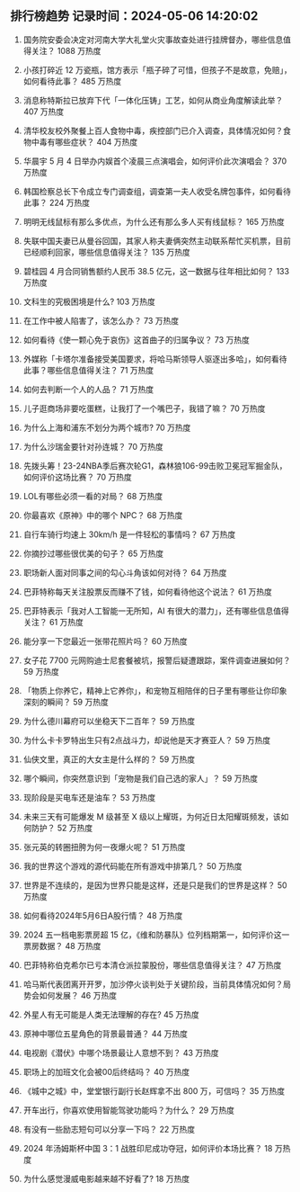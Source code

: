 
## 排行榜趋势 记录时间：2024-05-06 14:20:02
  
  1. 国务院安委会决定对河南大学大礼堂火灾事故查处进行挂牌督办，哪些信息值得关注？ 1088 万热度
    
  2. 小孩打碎近 12 万瓷瓶，馆方表示「瓶子碎了可惜，但孩子不是故意，免赔」，如何看待此事？ 485 万热度
    
  3. 消息称特斯拉已放弃下代「一体化压铸」工艺，如何从商业角度解读此举？ 407 万热度
    
  4. 清华校友校外聚餐上百人食物中毒，疾控部门已介入调查，具体情况如何？食物中毒有哪些症状？ 404 万热度
    
  5. 华晨宇 5 月 4 日举办内娱首个凌晨三点演唱会，如何评价此次演唱会？ 370 万热度
    
  6. 韩国检察总长下令成立专门调查组，调查第一夫人收受名牌包事件，如何看待此事？ 224 万热度
    
  7. 明明无线鼠标有那么多优点，为什么还有那么多人买有线鼠标？ 165 万热度
    
  8. 失联中国夫妻已从曼谷回国，其家人称夫妻俩突然主动联系帮忙买机票，目前已经顺利回家，哪些信息值得关注？ 135 万热度
    
  9. 碧桂园 4 月合同销售额约人民币 38.5 亿元，这一数据与往年相比如何？ 133 万热度
    
  10. 文科生的究极困境是什么? 103 万热度
    
  11. 在工作中被人陷害了，该怎么办？ 73 万热度
    
  12. 如何看待《使一颗心免于哀伤》这首曲子的归属争议？ 73 万热度
    
  13. 外媒称「卡塔尔准备接受美国要求，将哈马斯领导人驱逐出多哈」，如何看待此事？哪些信息值得关注？ 71 万热度
    
  14. 如何去判断一个人的人品？ 71 万热度
    
  15. 儿子逛商场非要吃蛋糕，让我打了一个嘴巴子，我错了嘛？ 70 万热度
    
  16. 为什么上海和浦东不划分为两个城市? 70 万热度
    
  17. 为什么沙瑞金要针对孙连城？ 70 万热度
    
  18. 先拨头筹！23-24NBA季后赛次轮G1，森林狼106-99击败卫冕冠军掘金队，如何评价这场比赛？ 70 万热度
    
  19. LOL有哪些必须一看的对局？ 68 万热度
    
  20. 你最喜欢《原神》中的哪个 NPC？ 68 万热度
    
  21. 自行车骑行均速上 30km/h 是一件轻松的事情吗？ 67 万热度
    
  22. 你摘抄过哪些很优美的句子？ 65 万热度
    
  23. 职场新人面对同事之间的勾心斗角该如何对待？ 64 万热度
    
  24. 巴菲特称每天关注股票反而赚不了钱，如何看待他这个说法？ 61 万热度
    
  25. 巴菲特表示「我对人工智能一无所知，AI 有很大的潜力」，还有哪些信息值得关注？ 61 万热度
    
  26. 能分享一下您最近一张带花照片吗？ 60 万热度
    
  27. 女子花 7700 元网购迪士尼套餐被坑，报警后疑遭跟踪，案件调查进展如何？ 59 万热度
    
  28. 「物质上你养它，精神上它养你」，和宠物互相陪伴的日子里有哪些让你印象深刻的瞬间？ 59 万热度
    
  29. 为什么德川幕府可以坐稳天下二百年？ 59 万热度
    
  30. 为什么卡卡罗特出生只有2点战斗力，却说他是天才赛亚人？ 59 万热度
    
  31. 仙侠文里，真正的大女主是什么样的？ 59 万热度
    
  32. 哪个瞬间，你突然意识到「宠物是我们自己选的家人」？ 59 万热度
    
  33. 现阶段是买电车还是油车？ 53 万热度
    
  34. 未来三天有可能爆发 M 级甚至 X 级以上耀斑，为何近日太阳耀斑频发，该如何防护？ 52 万热度
    
  35. 张元英的转圈扭胯为何一夜爆火呢？ 51 万热度
    
  36. 我的世界这个游戏的源代码能在所有游戏中排第几？ 50 万热度
    
  37. 世界是不连续的，是因为世界只能是这样，还是只是我们的世界是这样？ 50 万热度
    
  38. 如何看待2024年5月6日A股行情？ 48 万热度
    
  39. 2024 五一档电影票房超 15 亿，《维和防暴队》位列档期第一，如何评价这一票房数据？ 48 万热度
    
  40. 巴菲特称伯克希尔已亏本清仓派拉蒙股份，哪些信息值得关注？ 47 万热度
    
  41. 哈马斯代表团离开开罗，加沙停火谈判处于关键阶段，当前具体情况如何？局势会如何发展？ 46 万热度
    
  42. 外星人有无可能是人类无法理解的存在? 45 万热度
    
  43. 原神中哪位五星角色的背景最普通？ 44 万热度
    
  44. 电视剧《潜伏》中哪个场景最让人意想不到？ 43 万热度
    
  45. 职场上的加班文化会被00后终结吗？ 40 万热度
    
  46. 《城中之城》中，堂堂银行副行长赵辉拿不出 800 万，可信吗？ 35 万热度
    
  47. 开车出行，你喜欢使用智能驾驶功能吗？为什么？ 29 万热度
    
  48. 有没有一些励志短句可以分享一下吗？ 22 万热度
    
  49. 2024 年汤姆斯杯中国 3：1 战胜印尼成功夺冠，如何评价本场比赛？ 18 万热度
    
  50. 为什么感觉漫威电影越来越不好看了? 18 万热度
    